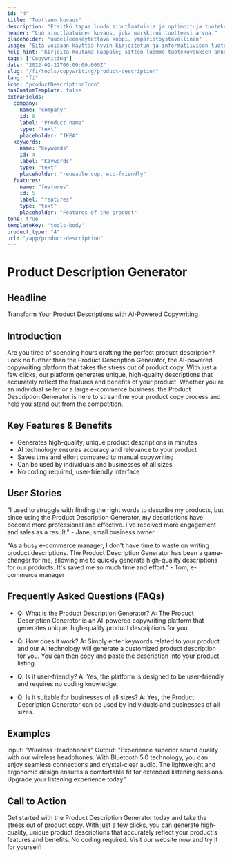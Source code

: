 ```yaml
---
id: "4"
title: "Tuotteen kuvaus"
description: "Etsitkö tapaa luoda ainutlaatuisia ja optimoituja tuotekuvauksia? Jos näin on, sinun kannattaa harkita tekoälyllä toimivan copywriting-työkalun käyttöä. Tämä työkalu käyttää tekoälyä luodakseen tuotekuvauksia, jotka on räätälöity tiettyihin avainsanoihisi."
header: "Luo ainutlaatuinen kuvaus, joka markkinoi tuotteesi arvoa."
placeholder: "uudelleenkäytettävä kuppi, ympäristöystävällinen"
usage: "Sitä voidaan käyttää hyvin kirjoitetun ja informatiivisen tuotekuvauksen luomiseen vaatteille."
help_hint: "Kirjoita muutama kappale; sitten luomme tuotekuvauksen annetusta tekstistä."
tags: ["Copywriting"]
date: "2022-02-22T00:00:00.000Z"
slug: "/fi/tools/copywriting/product-description"
lang: "fi"
icon: "productDescriptionIcon"
hasCustomTemplate: false
extraFields:
  company:
    name: "company"
    id: 0
    label: "Product name"
    type: "text"
    placeholder: "IKEA"
  keywords:
    name: "keywords"
    id: 4
    label: "Keywords"
    type: "text"
    placeholder: "reusable cup, eco-friendly"
  features:
    name: "features"
    id: 5
    label: "features"
    type: "text"
    placeholder: "Features of the product"
tone: true
templateKey: 'tools-body'
product_type: "4"
url: "/app/product-description"
---
```


# Product Description Generator

## Headline
Transform Your Product Descriptions with AI-Powered Copywriting

## Introduction
Are you tired of spending hours crafting the perfect product description? Look no further than the Product Description Generator, the AI-powered copywriting platform that takes the stress out of product copy. With just a few clicks, our platform generates unique, high-quality descriptions that accurately reflect the features and benefits of your product. Whether you're an individual seller or a large e-commerce business, the Product Description Generator is here to streamline your product copy process and help you stand out from the competition.

## Key Features & Benefits
- Generates high-quality, unique product descriptions in minutes
- AI technology ensures accuracy and relevance to your product
- Saves time and effort compared to manual copywriting
- Can be used by individuals and businesses of all sizes
- No coding required, user-friendly interface

## User Stories
"I used to struggle with finding the right words to describe my products, but since using the Product Description Generator, my descriptions have become more professional and effective. I've received more engagement and sales as a result." - Jane, small business owner

"As a busy e-commerce manager, I don't have time to waste on writing product descriptions. The Product Description Generator has been a game-changer for me, allowing me to quickly generate high-quality descriptions for our products. It's saved me so much time and effort." - Tom, e-commerce manager

## Frequently Asked Questions (FAQs)
- Q: What is the Product Description Generator?
  A: The Product Description Generator is an AI-powered copywriting platform that generates unique, high-quality product descriptions for you.

- Q: How does it work?
  A: Simply enter keywords related to your product and our AI technology will generate a customized product description for you. You can then copy and paste the description into your product listing.

- Q: Is it user-friendly?
  A: Yes, the platform is designed to be user-friendly and requires no coding knowledge.

- Q: Is it suitable for businesses of all sizes?
  A: Yes, the Product Description Generator can be used by individuals and businesses of all sizes.

## Examples
Input: "Wireless Headphones"
Output: "Experience superior sound quality with our wireless headphones. With Bluetooth 5.0 technology, you can enjoy seamless connections and crystal-clear audio. The lightweight and ergonomic design ensures a comfortable fit for extended listening sessions. Upgrade your listening experience today."

## Call to Action
Get started with the Product Description Generator today and take the stress out of product copy. With just a few clicks, you can generate high-quality, unique product descriptions that accurately reflect your product's features and benefits. No coding required. Visit our website now and try it for yourself!
